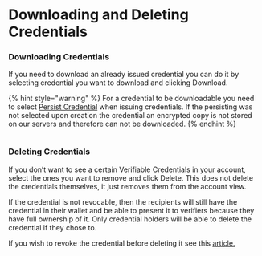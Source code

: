 # Downloading and Deleting Credentials

### Downloading Credentials <a href="#h_5ef77bc181" id="h_5ef77bc181"></a>

If you need to download an already issued credential you can do it by selecting credential you want to download and clicking Download.

{% hint style="warning" %}
For a credential to be downloadable you need to select [Persist Credential](https://help.dock.io/en/articles/8200914-issue-verifiable-credentials#h\_e26a4957df) when issuing credentials. If the persisting was not selected upon creation the credential an encrypted copy is not stored on our servers and therefore can not be downloaded.
{% endhint %}

<figure><img src="https://downloads.intercomcdn.com/i/o/797900192/9469e54f631e405b50b1f5a2/Screenshot+2023-08-01+at+18.23.26.png" alt=""><figcaption></figcaption></figure>

### Deleting Credentials

If you don’t want to see a certain Verifiable Credentials in your account, select the ones you want to remove and click Delete. This does not delete the credentials themselves, it just removes them from the account view.

If the credential is not revocable, then the recipients will still have the credential in their wallet and be able to present it to verifiers because they have full ownership of it. Only credential holders will be able to delete the credential if they chose to.

If you wish to revoke the credential before deleting it see this [article.](revoking-credentials.md)

<figure><img src="https://downloads.intercomcdn.com/i/o/797888254/e8fbbc3e7be024a587d7d93d/63e69f45b5c87181fe442538_14-digital+credential+platform+delete+credential+from+account+view.jpg" alt=""><figcaption></figcaption></figure>

### &#x20;<a href="#h_5ef77bc181" id="h_5ef77bc181"></a>
